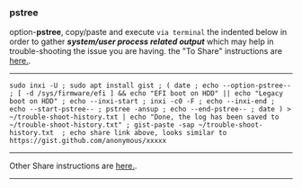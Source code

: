 ### pstree
option-**pstree**, 
copy/paste and execute `via terminal` the indented below in order to gather **_system/user process related output_** which may help in trouble-shooting the issue you are having. the "To Share" instructions are [here.](https://github.com/two-dogs/the-kennel/blob/master/to-share.md).
***
`
sudo inxi -U ;
sudo apt install gist ;
(
  date ;
  echo --option-pstree-- ;
  [ -d /sys/firmware/efi ] && echo "EFI boot on HDD" || echo "Legacy boot on HDD" ;
  echo --inxi-start ;
  inxi -c0 -F ;
  echo --inxi-end ;
  echo --start-pstree-- ;
  pstree -ansup ;
  echo --end-pstree-- ;
  date
) > ~/trouble-shoot-history.txt | echo "Done, the log has been saved to ~/trouble-shoot-history.txt" ;
gist-paste -sap ~/trouble-shoot-history.txt  ; echo share link above, looks similar to https://gist.github.com/anonymous/xxxxx
`
***
 Other Share instructions are [here.](https://github.com/two-dogs/the-kennel/blob/master/to-share.md).
***
